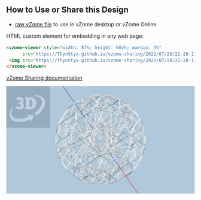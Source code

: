 
## How to Use or Share this Design

 - [raw vZome file](<https://raw.githubusercontent.com/ThynStyx/vzome-sharing/main/2022/07/20/22-28-11-600cell-3D-shell-no-history/600cell-3D-shell-no-history.vZome>) to use in vZome desktop or vZome Online
 
 HTML custom element for embedding in any web page:
 ```html
<vzome-viewer style="width: 87%; height: 60vh; margin: 5%"
       src="https://ThynStyx.github.io/vzome-sharing/2022/07/20/22-28-11-600cell-3D-shell-no-history/600cell-3D-shell-no-history.vZome" >
  <img src="https://ThynStyx.github.io/vzome-sharing/2022/07/20/22-28-11-600cell-3D-shell-no-history/600cell-3D-shell-no-history.png" />
</vzome-viewer>
 ```

[vZome Sharing documentation](https://vzome.github.io/vzome/sharing.html#how-it-works)

![Image](<600cell-3D-shell-no-history.png>)


